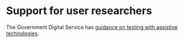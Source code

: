 # Support for user researchers

The Government Digital Service has [guidance on testing with assistive technologies](https://www.gov.uk/service-manual/technology/testing-with-assistive-technologies "testing with assistive technologies").